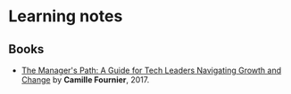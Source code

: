 # Learning notes

## Books
* [The Manager's Path: A Guide for Tech Leaders Navigating Growth and Change](books/the-managers-path.md) by **Camille Fournier**, 2017.